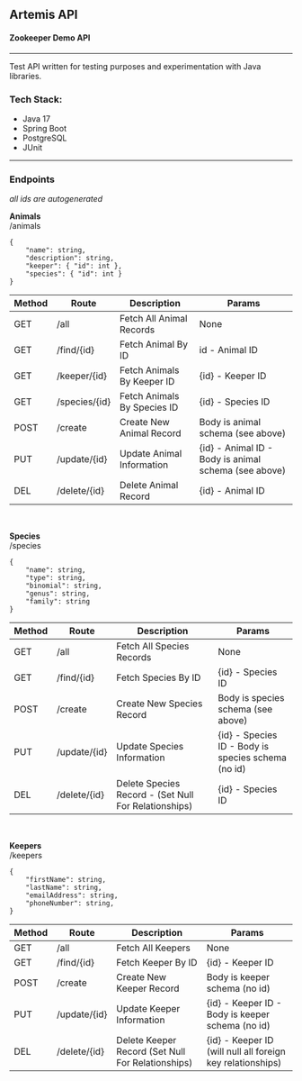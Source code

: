 ## Artemis API
#### Zookeeper Demo API

---

Test API written for testing purposes and experimentation with Java libraries.

### Tech Stack:
* Java 17
* Spring Boot
* PostgreSQL
* JUnit

---

### Endpoints
_all ids are autogenerated_
<br/>

**Animals** <br/>
/animals

    {
        "name": string,
        "description": string,
        "keeper": { "id": int },
        "species": { "id": int }
    }

<table>
    <thead>
        <th>Method</th>
        <th>Route</th>
        <th>Description</th>
        <th>Params</th>
    </thead>
    <tbody>
        <tr>
            <td>GET</td>
            <td>/all</td>
            <td>Fetch All Animal Records</td>
            <td>None</td>
        </tr>
        <tr>
            <td>GET</td>
            <td>/find/{id}</td>
            <td>Fetch Animal By ID</td>
            <td>id - Animal ID</td>
        </tr>
        <tr>
            <td>GET</td>
            <td>/keeper/{id}</td>
            <td>Fetch Animals By Keeper ID</td>
            <td>{id} - Keeper ID</td>
        </tr>
        <tr>
            <td>GET</td>
            <td>/species/{id}</td>
            <td>Fetch Animals By Species ID</td>
            <td>{id} - Species ID</td>
        </tr>
        <tr>
            <td>POST</td>
            <td>/create</td>
            <td>Create New Animal Record</td>
            <td>Body is animal schema (see above)</td>
        </tr>
        <tr>
            <td>PUT</td>
            <td>/update/{id}</td>
            <td>Update Animal Information</td>
            <td>{id} - Animal ID - Body is animal schema (see above)</td>
        </tr>
        <tr>
            <td>DEL</td>
            <td>/delete/{id}</td>
            <td>Delete Animal Record</td>
            <td>{id} - Animal ID</td>
        </tr>
    </tbody>
</table><br/>

**Species** <br/>
/species

    {
        "name": string,
        "type": string,
        "binomial": string,
        "genus": string,
        "family": string
    }

<table>
    <thead>
        <th>Method</th>
        <th>Route</th>
        <th>Description</th>
        <th>Params</th>
    </thead>
    <tbody>
        <tr>
            <td>GET</td>
            <td>/all</td>
            <td>Fetch All Species Records</td>
            <td>None</td>
        </tr>
        <tr>
            <td>GET</td>
            <td>/find/{id}</td>
            <td>Fetch Species By ID</td>
            <td>{id} - Species ID</td>
        </tr>
        <tr>
            <td>POST</td>
            <td>/create</td>
            <td>Create New Species Record</td>
            <td>Body is species schema (see above)</td>
        </tr>
        <tr>
            <td>PUT</td>
            <td>/update/{id}</td>
            <td>Update Species Information</td>
            <td>{id} - Species ID - Body is species schema (no id)</td>
        </tr>
        <tr>
            <td>DEL</td>
            <td>/delete/{id}</td>
            <td>Delete Species Record - (Set Null For Relationships)</td>
            <td>{id} - Species ID</td>
        </tr>
    </tbody>
</table><br/>

**Keepers** <br/>
/keepers
    
    {
        "firstName": string,
        "lastName": string,
        "emailAddress": string,
        "phoneNumber": string,
    }

<table>
    <thead>
        <th>Method</th>
        <th>Route</th>
        <th>Description</th>
        <th>Params</th>
    </thead>
    <tbody>
        <tr>
            <td>GET</td>
            <td>/all</td>
            <td>Fetch All Keepers</td>
            <td>None</td>
        </tr>
        <tr>
            <td>GET</td>
            <td>/find/{id}</td>
            <td>Fetch Keeper By ID</td>
            <td>{id} - Keeper ID</td>
        </tr>
        <tr>
            <td>POST</td>
            <td>/create</td>
            <td>Create New Keeper Record</td>
            <td>Body is keeper schema (no id)</td>
        </tr>
        <tr>
            <td>PUT</td>
            <td>/update/{id}</td>
            <td>Update Keeper Information</td>
            <td>{id} - Keeper ID - Body is keeper schema (no id)</td>
        </tr>
        <tr>
            <td>DEL</td>
            <td>/delete/{id}</td>
            <td>Delete Keeper Record (Set Null For Relationships)</td>
            <td>{id} - Keeper ID (will null all foreign key relationships)</td>
        </tr>
    </tbody>
</table>
